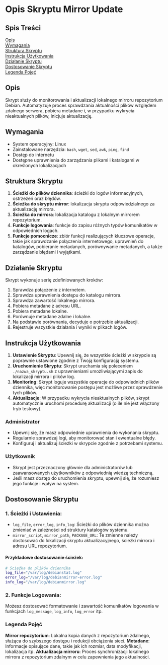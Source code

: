 # Opis Skryptu Mirror Update

## Spis Treści
[Opis](#opis)  
[Wymagania](#wymagania)  
[Struktura Skryptu](#struktura-skryptu)  
[Instrukcja Użytkowania](#instrukcja-użytkowania)  
[Działanie Skryptu](#działanie-skryptu)  
[Dostosowanie Skryptu](#dostosowanie-skryptu)    
[Legenda Pojęć](#legenda-pojęć)  

## Opis

Skrypt służy do monitorowania i aktualizacji lokalnego mirroru repozytorium Debian. Automatyzuje proces sprawdzania aktualności plików względem zdalnego serwera, pobiera metadane i, w przypadku wykrycia nieaktualnych plików, inicjuje aktualizację.

## Wymagania
* System operacyjny: Linux
* Zainstalowane narzędzia: `bash`, `wget`, `sed`, `awk`, `ping`, `find`
* Dostęp do internetu
* Dostępne uprawnienia do zarządzania plikami i katalogami w określonych lokalizacjach

## Struktura Skryptu
1. __Ścieżki do plików dziennika__: ścieżki do logów informacyjnych, ostrzeżeń oraz błędów.
2. __Ścieżka do skryptu mirror__: lokalizacja skryptu odpowiedzialnego za aktualizację mirrora.
3. __Ścieżka do mirrora__: lokalizacja katalogu z lokalnym mirrorem repozytorium.
4. __Funkcje logowania__: funkcje do zapisu różnych typów komunikatów w odpowiednich logach.
5. __Funkcje pomocnicze__: zbiór funkcji realizujących kluczowe operacje, takie jak sprawdzanie połączenia internetowego, uprawnień do katalogów, pobieranie metadanych, porównywanie metadanych, a także zarządzanie błędami i wyjątkami.

## Działanie Skryptu
Skrypt wykonuje serię zdefiniowanych kroków:

1. Sprawdza połączenie z internetem.
2. Sprawdza uprawnienia dostępu do katalogu mirrora.
3. Sprawdza zawartość lokalnego mirrora.
4. Pobiera metadane z adresu URL.
5. Pobiera metadane lokalne.
6. Porównuje metadane zdalne i lokalne.
7. Na podstawie porównania, decyduje o potrzebie aktualizacji.
8. Rejestruje wszystkie działania i wyniki w plikach logów.

## Instrukcja Użytkowania
1. __Ustawienie Skryptu__: Upewnij się, że wszystkie ścieżki w skrypcie są poprawnie ustawione zgodnie z Twoją konfiguracją systemu.
2. __Uruchomienie Skryptu__: Skrypt uruchamia się poleceniem `./nazwa_skryptu.sh` z uprawnieniami umożliwiającymi zapis do lokalizacji mirrora i plików log.
3. __Monitoring__: Skrypt loguje wszystkie operacje do odpowiednich plików dziennika, więc monitorowanie postępu jest możliwe przez sprawdzenie tych plików.
4. __Aktualizacje__: W przypadku wykrycia nieaktualnych plików, skrypt automatycznie uruchomi procedurę aktualizacji (o ile nie jest włączony tryb testowy).

### Administrator
* Upewnij się, że masz odpowiednie uprawnienia do wykonania skryptu.
* Regularnie sprawdzaj logi, aby monitorować stan i ewentualne błędy.
* Konfiguruj i aktualizuj ścieżki w skrypcie zgodnie z potrzebami systemu.

### Użytkownik
* Skrypt jest przeznaczony głównie dla administratorów lub zaawansowanych użytkowników z odpowiednią wiedzą techniczną.
* Jeśli masz dostęp do uruchomienia skryptu, upewnij się, że rozumiesz jego funkcje i wpływ na system.



## Dostosowanie Skryptu

### 1. __Ścieżki i Ustawienia__:
* `log_file`, `error_log`, `info_log`: Ścieżki do plików dziennika można zmieniać w zależności od struktury katalogów systemu.
*  `mirror_script`, `mirror_path`, `PACKAGE_URL`: Te zmienne należy dostosować do lokalizacji skryptu aktualizacyjnego, ścieżki mirrora i adresu URL repozytorium.
#### Przykładowe dostosowanie ścieżek:
```bash
# Ścieżka do plików dziennika
log_file="/var/log/debianstat.log"
error_log="/var/log/debianmirror-error.log"
info_log="/var/log/debianmirror.log"
```
### 2. __Funkcje Logowania__:
Możesz dostosować formatowanie i zawartość komunikatów logowania w funkcjach `log_message`, `log_info`, `log_error` itp.


### Legenda Pojęć
__Mirror repozytorium__: Lokalna kopia danych z repozytorium zdalnego, służąca do szybszego dostępu i redukcji obciążenia sieci.
__Metadane__: Informacje opisujące dane, takie jak ich rozmiar, data modyfikacji, lokalizacja itp.
__Aktualizacja mirroru__: Proces synchronizacji lokalnego mirrora z repozytorium zdalnym w celu zapewnienia jego aktualności.

